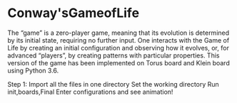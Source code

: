 # Conway'sGameofLife
The “game” is a zero-player game, meaning that its evolution is determined by its initial state, requiring no further input. One interacts with the Game of Life by creating an initial configuration and observing how it evolves, or, for advanced “players”, by creating patterns with particular properties.
This version of the game has been implemented on Torus board and Klein board using Python 3.6.

Step 1: Import all the files in one directory 
Set the working directory
Run init,boards,Final 
Enter configurations and see animation!


